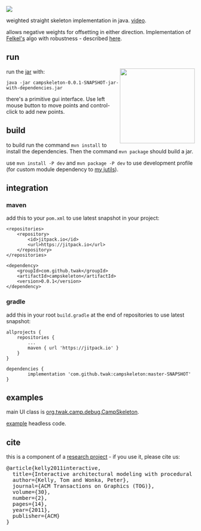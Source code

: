 [![](https://jitpack.io/v/twak/campskeleton.svg)](https://jitpack.io/#twak/campskeleton)

weighted straight skeleton implementation in java. [video](http://www.youtube.com/watch?v=2twcln3_7Y8).

allows negative weights for offsetting in either direction. Implementation of [Felkel's](http://www.dma.fi.upm.es/mabellanas/tfcs/skeleton/html/documentacion/Straight%20Skeletons%20Implementation.pdf) algo with robustness - described [here](http://twak.blogspot.com/2009/05/engineering-weighted-straight-skeleton.html).

## run
<img src="docs/images/campskeleton.png" style="bottom:0;" width="200" align="right">

run the [jar](https://drive.google.com/file/d/0B6r_mUgXfBLdVTRfSE04MzB2Tlk/view?usp=sharing&resourcekey=0-I42QBip4Jj55Hi9PVz_kqA) with:

```
java -jar campskeleton-0.0.1-SNAPSHOT-jar-with-dependencies.jar
```

there's a primitive gui interface. Use left mouse button to move points and control-click to add new points.

## build
to build run the command `mvn install` to install the dependencies. Then the command `mvn package` should build a jar.

use `mvn install -P dev` and `mvn package -P dev` to use development profile (for custom module dependency to [my jutils](https://github.com/twak/jutils)).

## integration

### maven
add this to your `pom.xml` to use latest snapshot in your project:

```
<repositories>
    <repository>
        <id>jitpack.io</id>
        <url>https://jitpack.io</url>
    </repository>
</repositories>

<dependency>
    <groupId>com.github.twak</groupId>
    <artifactId>campskeleton</artifactId>
    <version>0.0.1</version>
</dependency>
```

### gradle
add this in your root `build.gradle` at the end of repositories to use latest snapshot:

```
allprojects {
    repositories {
        ...
        maven { url 'https://jitpack.io' }
    }
}

dependencies {
        implementation 'com.github.twak:campskeleton:master-SNAPSHOT'
}
```

## examples
main UI class is [org.twak.camp.debug.CampSkeleton](https://github.com/twak/campskeleton/blob/master/src/org/twak/camp/debug/CampSkeleton.java). 

[example](https://github.com/twak/campskeleton/blob/wiki/headless.md) headless code.

## cite
this is a component of a [research project](http://twak.blogspot.com/2011/04/interactive-architectural-modeling-with.html) - if you use it, please cite us:

<pre>
@article{kelly2011interactive,
  title={Interactive architectural modeling with procedural extrusions},
  author={Kelly, Tom and Wonka, Peter},
  journal={ACM Transactions on Graphics (TOG)},
  volume={30},
  number={2},
  pages={14},
  year={2011},
  publisher={ACM}
}
</pre>
